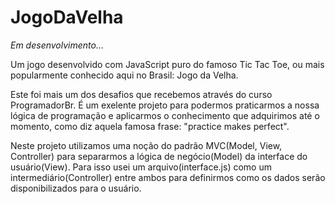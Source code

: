 # JogoDaVelha

<em>Em desenvolvimento...</em>

Um jogo desenvolvido com JavaScript puro do famoso Tic Tac Toe, ou mais popularmente conhecido aqui no Brasil: Jogo da Velha.

Este foi mais um dos desafios que recebemos através do curso ProgramadorBr. É um exelente projeto para podermos praticarmos a nossa lógica de programação e aplicarmos o conhecimento que adquirimos até o momento, como diz aquela famosa frase: "practice makes perfect".

Neste projeto utilizamos uma noção do padrão MVC(Model, View, Controller) para separarmos a lógica de negócio(Model) da interface do usuário(View). Para isso usei um arquivo(interface.js) como um intermediário(Controller) entre ambos para definirmos como os dados serão disponibilizados para o usuário.
